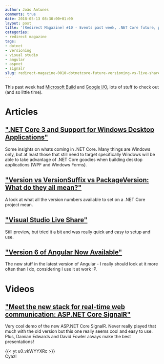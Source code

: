```yaml
---
author: João Antunes
comments: true
date: 2018-05-13 08:30:00+01:00
layout: post
title: '[Redirect Magazine] #10 - Events past week, .NET Core future, project versioning, Visual Studio Live Share, Angular 6 and the new SignalR'
categories:
- redirect magazine
tags:
- dotnet
- versioning
- visual studio
- angular
- aspnet
- signalr
slug: redirect-magazine-0010-dotnetcore-future-versioning-vs-live-share-angular-6-signalr
---
```


This past week had [Microsoft Build](https://channel9.msdn.com/Events/Build/2018/) and [Google I/O](https://www.youtube.com/playlist?list=PLOU2XLYxmsIInFRc3M44HUTQc3b_YJ4-Y), lots of stuff to check out (and so little time).
# Articles
## [".NET Core 3 and Support for Windows Desktop Applications"](https://blogs.msdn.microsoft.com/dotnet/2018/05/07/net-core-3-and-support-for-windows-desktop-applications/)
Some insights on whats coming in .NET Core. Many things are Windows only, but at least those that still need to target specifically Windows will be able to take advantage of .NET Core goodies when building desktop applications (WPF and Windows Forms).
<br/>
## ["Version vs VersionSuffix vs PackageVersion: What do they all mean?"](https://andrewlock.net/version-vs-versionsuffix-vs-packageversion-what-do-they-all-mean/)
A look at what all the version numbers available to set on a .NET Core project mean.
<br/>
## ["Visual Studio Live Share"](https://www.visualstudio.com/services/live-share/)
Still preview, but tried it a bit and was really quick and easy to setup and use.
<br/>
## ["Version 6 of Angular Now Available"](https://blog.angular.io/version-6-of-angular-now-available-cc56b0efa7a4)
The new stuff in the latest version of Angular - I really should look at it more often than I do, considering I use it at work :P.
<br/>
# Videos
## ["Meet the new stack for real-time web communication: ASP.NET Core SignalR"](https://youtu.be/u0_vkWYYXRc)
Very cool demo of the new ASP.NET Core SignalR. Never really played that much with the old version but this one really seems cool and easy to use. Plus, Damian Edwards and David Fowler always make the best presentations!

{{< yt u0_vkWYYXRc >}}
<br/>
Cyaz!